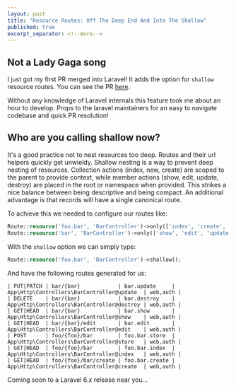 ```yaml
---
layout: post
title: "Resource Routes: Off The Deep End And Into The Shallow"
published: true
excerpt_separator: <!--more-->
---
```


## Not a Lady Gaga song

I just got my first PR merged into Laravel! It adds the option for `shallow` resource routes. You can see the PR [here](https://github.com/laravel/framework/pull/31208).

Without any knowledge of Laravel internals this feature took me about an hour to develop. Props to the laravel maintainers for an easy to navigate codebase and quick PR resolution!

<!--more-->

## Who are you calling shallow now?

It's a good practice not to nest resources too deep. Routes and their url helpers quickly get unwieldy. Shallow nesting is a way to prevent deep nesting of resources. Collection actions (index, new, create) are scoped to the parent to provide context, while member actions (show, edit, update, destroy) are placed in the root or namespace when provided. This strikes a nice balance between being descriptive and being compact. An additional advantage is that records will have a single canonical route.

To achieve this we needed to configure our routes like:
```php
Route::resource('foo.bar', 'BarController')->only(['index', 'create', 'store']);
Route::resource('bar', 'BarController')->only(['show', 'edit', 'update', 'destroy']);
```

With the `shallow` option we can simply type:
```php
Route::resource('foo.bar', 'BarController')->shallow();
```

And have the following routes generated for us:

```
| PUT|PATCH | bar/{bar}            | bar.update     | App\Http\Controllers\BarController@update  | web,auth |
| DELETE    | bar/{bar}            | bar.destroy    | App\Http\Controllers\BarController@destroy | web,auth |
| GET|HEAD  | bar/{bar}            | bar.show       | App\Http\Controllers\BarController@show    | web,auth |
| GET|HEAD  | bar/{bar}/edit       | bar.edit       | App\Http\Controllers\BarController@edit    | web,auth |
| POST      | foo/{foo}/bar        | foo.bar.store  | App\Http\Controllers\BarController@store   | web,auth |
| GET|HEAD  | foo/{foo}/bar        | foo.bar.index  | App\Http\Controllers\BarController@index   | web,auth |
| GET|HEAD  | foo/{foo}/bar/create | foo.bar.create | App\Http\Controllers\BarController@create  | web,auth |
```

Coming soon to a Laravel 6.x release near you...
